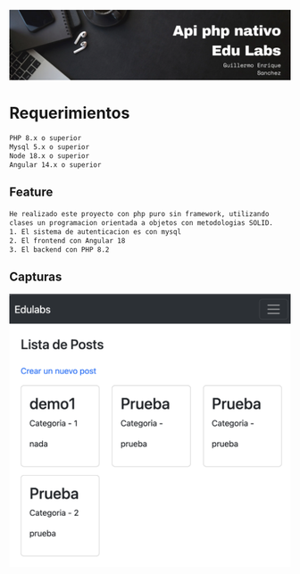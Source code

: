 ![Banner](banner.png)

# Requerimientos
```
PHP 8.x o superior
Mysql 5.x o superior
Node 18.x o superior
Angular 14.x o superior
```

## Feature
```
He realizado este proyecto con php puro sin framework, utilizando clases un programacion orientada a objetos con metodologias SOLID.
1. El sistema de autenticacion es con mysql
2. El frontend con Angular 18
3. El backend con PHP 8.2
```


## Capturas
![Captura](captura1.png)